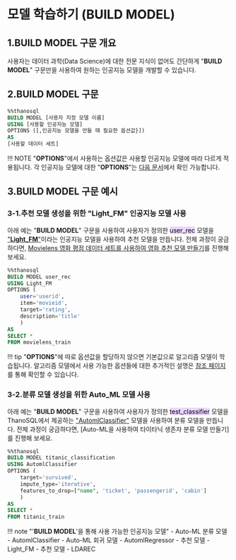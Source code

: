 # __모델 학습하기 (BUILD MODEL)__ 

## __1.BUILD MODEL 구문 개요__

사용자는 데이터 과학(Data Science)에 대한 전문 지식이 없어도 간단하게 "__BUILD MODEL__" 구문만을 사용하여 원하는 인공지능 모델을 개발할 수 있습니다.

## __2.BUILD MODEL 구문__

```sql
%%thanosql
BUILD MODEL [사용자 지정 모델 이름]
USING [사용할 인공지능 모델]
OPTIONS ([,인공지능 모델을 만들 때 필요한 옵션값}])
AS 
[사용할 데이터 세트]

```

!!! NOTE
    "__OPTIONS__"에서 사용하는 옵션값은 사용할 인공지능 모델에 따라 다르게 적용됩니다. 각 인공지능 모델에 대한 "__OPTIONS__"는 [다음 문서]()에서 확인 가능합니다.

## __3.BUILD MODEL 구문 예시__

### __3-1.추천 모델 생성을 위한 "Light_FM" 인공지능 모델 사용__ 

아래 예는 "__BUILD MODEL__" 구문을 사용하여 사용자가 정의한 <mark style="background-color:#E9D7FD ">user_rec</mark> 모델을 ["__Light_FM__"](https://arxiv.org/pdf/1507.08439.pdf)이라는 인공지능 모델을 사용하여 추천 모델을 만듭니다. 전체 과정이 궁금하다면, [Movielens 영화 평점 데이터 세트를 사용하여 영화 추천 모델 만들기]()를 진행해 보세요.

```sql
%%thanosql
BUILD MODEL user_rec
USING Light_FM
OPTIONS (
    user='userid',
    item='movieid',
    target='rating',
    description='title' 
    )
AS 
SELECT * 
FROM movielens_train 
```
!!! tip
    "__OPTIONS__"에 따로 옵션값을 할당하지 않으면 기본값으로 알고리즘 모델이 학습됩니다. 알고리즘 모델에서 사용 가능한 옵션들에 대한 추가적인 설명은 [참조 페이지](https://making.lyst.com/lightfm/docs/lightfm.html)를 통해 확인할 수 있습니다. 

### __3-2.분류 모델 생성을 위한 Auto_ML 모델 사용__

아래 예는 "__BUILD MODEL__" 구문을 사용하여 사용자가 정의한 <mark style="background-color:#E9D7FD ">test_classifier</mark> 모델을 ThanoSQL에서 제공하는 ["AutomlClassifier"](https://www.google.com/search?q=automl&oq=automl&aqs=chrome.0.69i59j35i39j0i512j69i60l5.3258j0j4&sourceid=chrome&ie=UTF-8) 모델을 사용하여 분류 모델을 만듭니다. 전체 과정이 궁금하다면, [Auto-ML을 사용하여 타이타닉 생존자 분류 모델 만들기]를 진행해 보세요.

```sql
%%thanosql
BUILD MODEL titanic_classification 
USING AutomlClassifier 
OPTIONS (
    target='survived', 
    impute_type='iterative',  
    features_to_drop=["name", 'ticket', 'passengerid', 'cabin']
    ) 
AS 
SELECT * 
FROM titanic_train
```

!!! note "'__BUILD MODEL__'을 통해 사용 가능한 인공지능 모델"
    - Auto-ML 분류 모델 - AutomlClassifier
    - Auto-ML 회귀 모델 - AutomlRegressor
    - 추천 모델 - Light_FM
    - 추천 모델 - LDAREC


